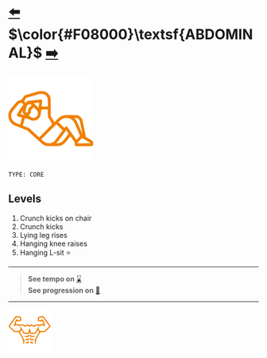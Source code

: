 # [:arrow_left:][prev] $\color{#F08000}\textsf{ABDOMINAL}$ [:arrow_right:][next]

[![icon]](#levels)

`TYPE: CORE`

## Levels

1. Crunch kicks on chair
2. Crunch kicks
3. Lying leg rises
4. Hanging knee raises
5. Hanging L\-sit :star:

---
> **See tempo on** [:hourglass:]  
> **See progression on** [:link:]
---

[![abs](../icons/six_pack_little.svg)](../training-1.md "Training 1")

<!-- predefined -->
[next]: pull-up.md "Pull-up"
[prev]: movements.md "Movements"
[:hourglass:]: ../../none.md "None"
[:link:]: ../../none.md "None"

<!-- icons -->
[icon]: ../icons/abdominal.svg
